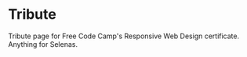 # Tribute

Tribute page for Free Code Camp's Responsive Web Design certificate. Anything for Selenas.
